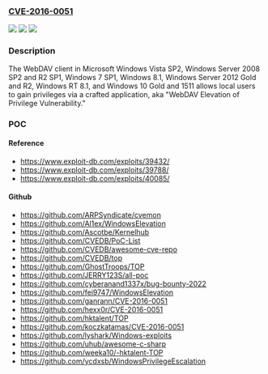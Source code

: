 ### [CVE-2016-0051](https://cve.mitre.org/cgi-bin/cvename.cgi?name=CVE-2016-0051)
![](https://img.shields.io/static/v1?label=Product&message=n%2Fa&color=blue)
![](https://img.shields.io/static/v1?label=Version&message=n%2Fa&color=blue)
![](https://img.shields.io/static/v1?label=Vulnerability&message=n%2Fa&color=brighgreen)

### Description

The WebDAV client in Microsoft Windows Vista SP2, Windows Server 2008 SP2 and R2 SP1, Windows 7 SP1, Windows 8.1, Windows Server 2012 Gold and R2, Windows RT 8.1, and Windows 10 Gold and 1511 allows local users to gain privileges via a crafted application, aka "WebDAV Elevation of Privilege Vulnerability."

### POC

#### Reference
- https://www.exploit-db.com/exploits/39432/
- https://www.exploit-db.com/exploits/39788/
- https://www.exploit-db.com/exploits/40085/

#### Github
- https://github.com/ARPSyndicate/cvemon
- https://github.com/Al1ex/WindowsElevation
- https://github.com/Ascotbe/Kernelhub
- https://github.com/CVEDB/PoC-List
- https://github.com/CVEDB/awesome-cve-repo
- https://github.com/CVEDB/top
- https://github.com/GhostTroops/TOP
- https://github.com/JERRY123S/all-poc
- https://github.com/cyberanand1337x/bug-bounty-2022
- https://github.com/fei9747/WindowsElevation
- https://github.com/ganrann/CVE-2016-0051
- https://github.com/hexx0r/CVE-2016-0051
- https://github.com/hktalent/TOP
- https://github.com/koczkatamas/CVE-2016-0051
- https://github.com/lyshark/Windows-exploits
- https://github.com/uhub/awesome-c-sharp
- https://github.com/weeka10/-hktalent-TOP
- https://github.com/ycdxsb/WindowsPrivilegeEscalation

